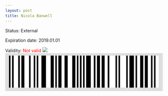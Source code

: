 ```yaml
---
layout: post
title: Nicola Banwell
---
```


Status: External

Expiration date: 2019.01.01

Validity: <font color="red"> Not valid</font> 
![](/members/img/Nicola_Banwell.png)
![](/members/img/bar.png)
